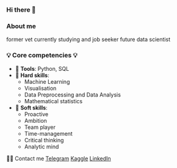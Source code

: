 ### Hi there 👋

### About me
former vet 
currently studying and job seeker
future data scientist

### 💡 Core competencies 💡
- 🔨 **Tools**: Python, SQL
- 🔧 **Hard skills**:
   - Machine Learning
   - Visualisation
   - Data Preprocessing and Data Analysis
   - Mathematical statistics   
- 🔆 **Soft skills**:
   - Proactive
   - Ambition
   - Team player
   - Time-management
   - Сritical thinking
   - Analytic mind

🙌🏻 Contact me
[Telegram](https://t.me/vo1odin_a1ex)
[Kaggle](https://www.kaggle.com/alexvolodin)
[LinkedIn](https://www.linkedin.com/feed/)
